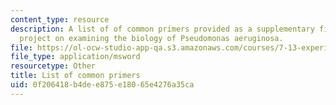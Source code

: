```yaml
---
content_type: resource
description: A list of of common primers provided as a supplementary file for a research
  project on examining the biology of Pseudomonas aeruginosa.
file: https://ol-ocw-studio-app-qa.s3.amazonaws.com/courses/7-13-experimental-microbial-genetics-fall-2008/0f206418b4dee875e18065e4276a35ca_Common_Primers.xls
file_type: application/msword
resourcetype: Other
title: List of common primers
uid: 0f206418-b4de-e875-e180-65e4276a35ca
---
```

